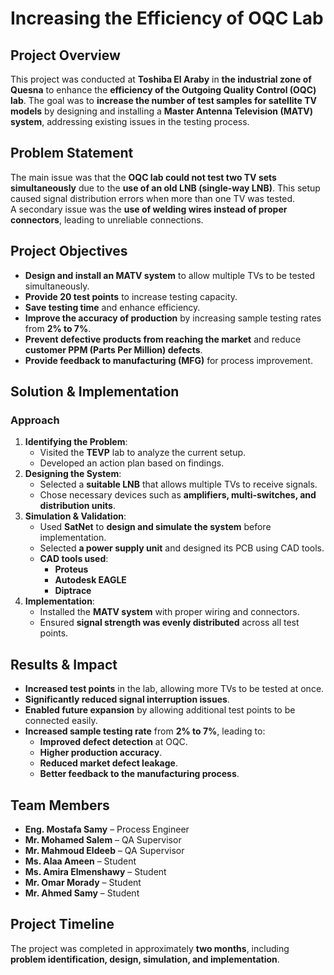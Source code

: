 # Increasing the Efficiency of OQC Lab

## Project Overview  
This project was conducted at **Toshiba El Araby** in **the industrial zone of Quesna** to enhance the **efficiency of the Outgoing Quality Control (OQC) lab**. The goal was to **increase the number of test samples for satellite TV models** by designing and installing a **Master Antenna Television (MATV) system**, addressing existing issues in the testing process.

## Problem Statement  
The main issue was that the **OQC lab could not test two TV sets simultaneously** due to the **use of an old LNB (single-way LNB)**. This setup caused signal distribution errors when more than one TV was tested.  
A secondary issue was the **use of welding wires instead of proper connectors**, leading to unreliable connections.

## Project Objectives  
- **Design and install an MATV system** to allow multiple TVs to be tested simultaneously.  
- **Provide 20 test points** to increase testing capacity.  
- **Save testing time** and enhance efficiency.  
- **Improve the accuracy of production** by increasing sample testing rates from **2% to 7%**.  
- **Prevent defective products from reaching the market** and reduce **customer PPM (Parts Per Million) defects**.  
- **Provide feedback to manufacturing (MFG)** for process improvement.

## Solution & Implementation  
### Approach  
1. **Identifying the Problem**:  
   - Visited the **TEVP** lab to analyze the current setup.  
   - Developed an action plan based on findings.  
2. **Designing the System**:  
   - Selected a **suitable LNB** that allows multiple TVs to receive signals.  
   - Chose necessary devices such as **amplifiers, multi-switches, and distribution units**.  
3. **Simulation & Validation**:  
   - Used **SatNet** to **design and simulate the system** before implementation.  
   - Selected **a power supply unit** and designed its PCB using CAD tools.  
   - **CAD tools used**:  
     - **Proteus**  
     - **Autodesk EAGLE**  
     - **Diptrace**  
4. **Implementation**:  
   - Installed the **MATV system** with proper wiring and connectors.  
   - Ensured **signal strength was evenly distributed** across all test points.  

## Results & Impact  
- **Increased test points** in the lab, allowing more TVs to be tested at once.  
- **Significantly reduced signal interruption issues**.  
- **Enabled future expansion** by allowing additional test points to be connected easily.  
- **Increased sample testing rate** from **2% to 7%**, leading to:  
  - **Improved defect detection** at OQC.  
  - **Higher production accuracy**.  
  - **Reduced market defect leakage**.  
  - **Better feedback to the manufacturing process**.  

## Team Members  
- **Eng. Mostafa Samy** – Process Engineer  
- **Mr. Mohamed Salem** – QA Supervisor  
- **Mr. Mahmoud Eldeeb** – QA Supervisor  
- **Ms. Alaa Ameen** – Student  
- **Ms. Amira Elmenshawy** – Student  
- **Mr. Omar Morady** – Student  
- **Mr. Ahmed Samy** – Student  

## Project Timeline  
The project was completed in approximately **two months**, including **problem identification, design, simulation, and implementation**.
